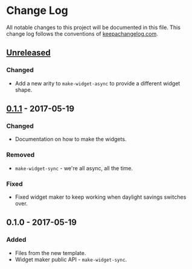 # Change Log
All notable changes to this project will be documented in this file. This change log follows the conventions of [keepachangelog.com](http://keepachangelog.com/).

## [Unreleased]
### Changed
- Add a new arity to `make-widget-async` to provide a different widget shape.

## [0.1.1] - 2017-05-19
### Changed
- Documentation on how to make the widgets.

### Removed
- `make-widget-sync` - we're all async, all the time.

### Fixed
- Fixed widget maker to keep working when daylight savings switches over.

## 0.1.0 - 2017-05-19
### Added
- Files from the new template.
- Widget maker public API - `make-widget-sync`.

[Unreleased]: https://github.com/your-name/datamos/compare/0.1.1...HEAD
[0.1.1]: https://github.com/your-name/datamos/compare/0.1.0...0.1.1
